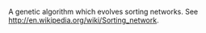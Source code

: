 A genetic algorithm which evolves sorting networks. See http://en.wikipedia.org/wiki/Sorting_network.
